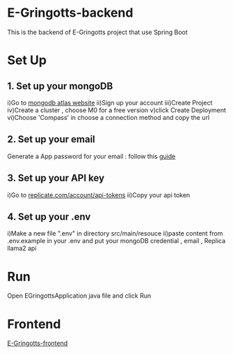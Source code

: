 # E-Gringotts-backend

This is the backend of E-Gringotts project that use Spring Boot 

# Set Up

## 1. Set up your mongoDB

i)Go to [mongodb atlas website](https://www.mongodb.com/cloud/atlas/register)
ii)Sign up your account
iii)Create Project
iv)Create a cluster , choose M0 for a free version
v)click Create Deployment
vi)Choose 'Compass' in choose a connection method and copy the url

## 2. Set up your email
Generate a App password for your email : follow this [guide](https://saurabh-nakoti.medium.com/how-to-set-up-smtp-in-gmail-using-an-app-password-96adffa164b3#:~:text=Generate%20an%20App%20Password%3A&text=In%20the%20%E2%80%9CSecurity%E2%80%9D%20section%2C,%2Dcharacter%20app%2Dspecific%20password.)

## 3. Set up your API key
i)Go to [replicate.com/account/api-tokens](https://replicate.com/account/api-tokens)
ii)Copy your api token

## 4. Set up your .env
i)Make a new file ".env" in directory src/main/resouce
ii)paste content from .env.example in your .env and put your mongoDB credential , email , Replica llama2 api

# Run

Open EGringottsApplication java file and click Run 

# Frontend

[E-Gringotts-frontend](https://github.com/MeTheGreat1474/E-gringotts)
